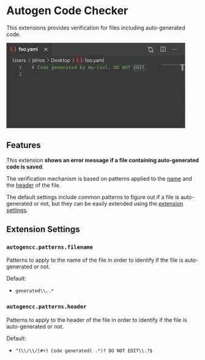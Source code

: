 # Autogen Code Checker

This extensions provides verification for files including auto-generated code.

![save-file](./images/save-file.gif)

## Features

This extension **shows an error message if a file containing auto-generated code is saved**.

The verification mechanism is based on patterns applied to the [name](#autogencc.patterns.filename) and the [header](#autogencc.patterns.header) of the file.

The default settings include common patterns to figure out if a file is auto-generated or not, but they can be easily extended using the [extension settings](#extension-settings).

## Extension Settings

### `autogencc.patterns.filename`

Patterns to apply to the name of the file in order to identify if the file is auto-generated or not.

Default:

- `generated\\..*`

### `autogencc.patterns.header`

Patterns to apply to the header of the file in order to identify if the file is auto-generated or not.

Default:

- `^(\\/\\/|#+) Code generated( .*)? DO NOT EDIT\\.?$`
